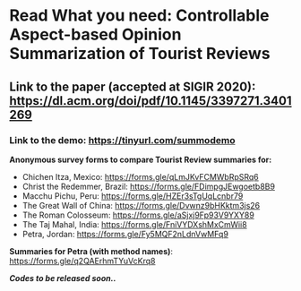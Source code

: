 # Read What you need: Controllable Aspect-based Opinion Summarization of Tourist Reviews #

## Link to the paper (accepted at SIGIR 2020): https://dl.acm.org/doi/pdf/10.1145/3397271.3401269 ##

### Link to the demo: https://tinyurl.com/summodemo ###

**Anonymous survey forms to compare Tourist Review summaries for:**
* Chichen Itza, Mexico: https://forms.gle/qLmJKvFCMWbRpSRq6
* Christ the Redemmer, Brazil: https://forms.gle/FDimpgJEwgoetb8B9
* Macchu Pichu, Peru: https://forms.gle/HZEr3sTgUqLcnbr79
* The Great Wall of China: https://forms.gle/Dvwnz9bHKktm3js26
* The Roman Colosseum: https://forms.gle/aSjxj9Fp93V9YXY89
* The Taj Mahal, India: https://forms.gle/FniVYDXshMxCmWii8
* Petra, Jordan: https://forms.gle/Fy5MQF2nLdnVwMFq9 

**Summaries for Petra (with method names)**: https://forms.gle/q2QAErhmTYuVcKrq8

***Codes to be released soon..***
